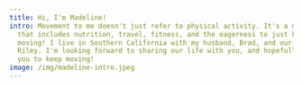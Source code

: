```yaml
---
title: Hi, I'm Madeline!
intro: Movement to me doesn't just refer to physical activity. It's a mindset
  that includes nutrition, travel, fitness, and the eagerness to just keep
  moving! I live in Southern California with my husband, Brad, and our dog,
  Riley. I'm looking forward to sharing our life with you, and hopefully inspire
  you to keep moving!
image: /img/madeline-intro.jpeg
---
```

